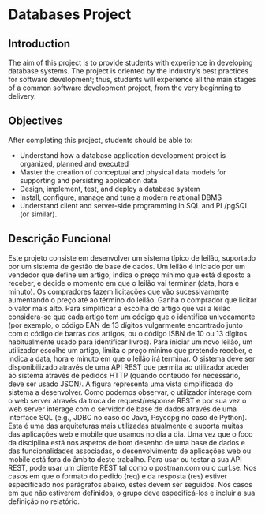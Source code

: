 # Databases Project
## Introduction
The aim of this project is to provide students with experience in developing database systems. The project is oriented by the industry’s best practices for software development; thus, students will experience all the main stages of a common software development project, from the very beginning to delivery.
## Objectives
After completing this project, students should be able to:
- Understand how a database application development project is organized, planned and executed
- Master the creation of conceptual and physical data models for supporting and persisting
application data
- Design, implement, test, and deploy a database system
- Install, configure, manage and tune a modern relational DBMS
- Understand client and server-side programming in SQL and PL/pgSQL (or similar).
## Descrição Funcional
Este projeto consiste em desenvolver um sistema típico de leilão, suportado por um sistema de gestão de base de dados. Um leilão é iniciado por um vendedor que define um artigo, indica o preço mínimo que está disposto a receber, e decide o momento em que o leilão vai terminar (data, hora e minuto). Os compradores fazem licitações que vão sucessivamente aumentando o preço até ao término do leilão. Ganha o comprador que licitar o valor mais alto.
Para simplificar a escolha do artigo que vai a leilão considera-se que cada artigo tem um código que o identifica univocamente (por exemplo, o código EAN de 13 dígitos vulgarmente encontrado junto com o código de barras dos artigos, ou o código ISBN de 10 ou 13 dígitos habitualmente usado para identificar livros). Para iniciar um novo leilão, um utilizador escolhe um artigo, limita o preço mínimo que pretende receber, e indica a data, hora e minuto em que o leilão irá terminar.
O sistema deve ser disponibilizado através de uma API REST que permita ao utilizador aceder ao sistema através de pedidos HTTP (quando conteúdo for necessário, deve ser usado JSON). A figura representa uma vista simplificada do sistema a desenvolver. Como podemos observar, o utilizador interage com o web server através da troca de request/response REST e por sua vez o web server interage com o servidor de base de dados através de uma interface SQL (e.g., JDBC no caso do Java, Psycopg no caso de Python).
Esta é uma das arquiteturas mais utilizadas atualmente e suporta muitas das aplicações web e mobile que usamos no dia a dia. Uma vez que o foco da disciplina está nos aspetos de bom desenho de uma base de dados e das funcionalidades associadas, o desenvolvimento de aplicações web ou mobile está fora do âmbito deste trabalho. Para usar ou testar a sua API REST, pode usar um cliente REST tal como o postman.com ou o curl.se. Nos casos em que o formato do pedido (req) e da resposta (res) estiver especificado nos parágrafos abaixo, estes devem ser seguidos. Nos casos em que não estiverem definidos, o grupo deve especificá-los e incluir a sua definição no relatório.
